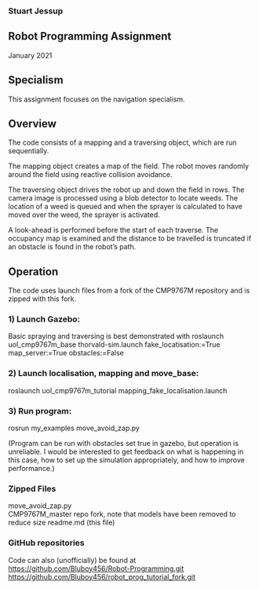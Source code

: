 ### Stuart Jessup
## Robot Programming Assignment
January 2021

## Specialism
This assignment focuses on the navigation specialism.


## Overview

The code consists of a mapping and a traversing object, which are run sequentially.

The mapping object creates a map of the field.  The robot moves randomly around the field using reactive collision avoidance.  

The  traversing object drives the robot up and down the field in rows. The camera image is processed using a blob detector to locate weeds. The location of a weed is queued and when the sprayer is calculated to have moved over the weed, the sprayer is activated.  

A look-ahead is performed before the start of each traverse. The occupancy map is examined and the distance to be travelled is truncated if an obstacle is found in the robot’s path.

## Operation
The code uses launch files from a fork of the CMP9767M repository and is zipped with this fork.


### 1) Launch Gazebo:
Basic spraying and traversing is best demonstrated with 
roslaunch uol_cmp9767m_base thorvald-sim.launch fake_locatisation:=True map_server:=True obstacles:=False

### 2) Launch localisation, mapping and move_base:
roslaunch uol_cmp9767m_tutorial mapping_fake_localisation.launch

### 3) Run program:
rosrun my_examples move_avoid_zap.py

(Program can be run with obstacles set true in gazebo, but operation is unreliable.  I would be interested to get feedback on what is happening in this case, how to set up the simulation appropriately, and how to improve performance.)

### Zipped Files
move_avoid_zap.py  
CMP9767M_master repo fork, note that models have been removed to reduce size
readme.md (this file)

### GitHub repositories
Code can also (unofficially) be found at 
https://github.com/Bluboy456/Robot-Programming.git
https://github.com/Bluboy456/robot_prog_tutorial_fork.git
